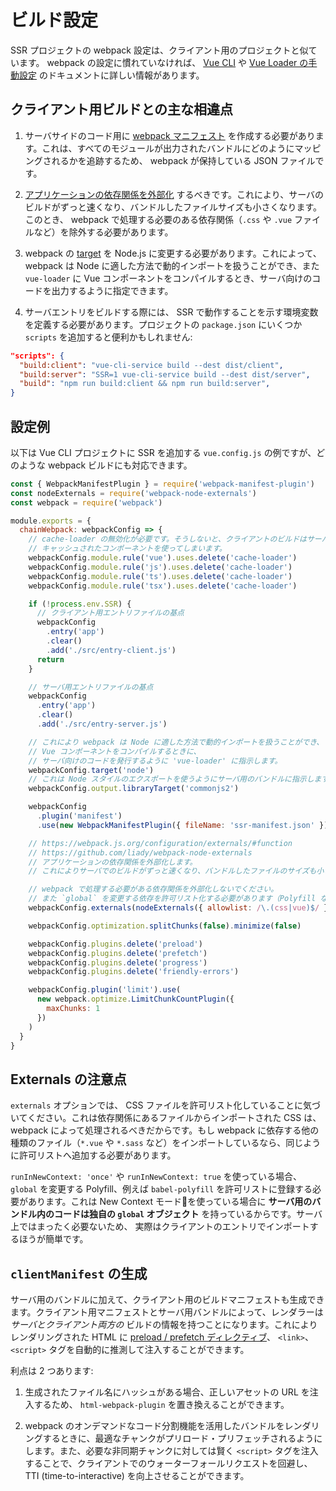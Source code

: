 # ビルド設定

SSR プロジェクトの webpack 設定は、クライアント用のプロジェクトと似ています。 webpack の設定に慣れていなければ、 [Vue CLI](https://cli.vuejs.org/guide/webpack.html#working-with-webpack) や [Vue Loader の手動設定](https://vue-loader.vuejs.org/guide/#manual-setup) のドキュメントに詳しい情報があります。

## クライアント用ビルドとの主な相違点

1. サーバサイドのコード用に [webpack マニフェスト](https://webpack.js.org/concepts/manifest/) を作成する必要があります。これは、すべてのモジュールが出力されたバンドルにどのようにマッピングされるかを追跡するため、 webpack が保持している JSON ファイルです。

2. [アプリケーションの依存関係を外部化](https://webpack.js.org/configuration/externals/) するべきです。これにより、サーバのビルドがずっと速くなり、バンドルしたファイルサイズも小さくなります。このとき、 webpack で処理する必要のある依存関係（`.css` や `.vue` ファイルなど）を除外する必要があります。

3. webpack の [target](https://webpack.js.org/concepts/targets/) を Node.js に変更する必要があります。これによって、 webpack は Node に適した方法で動的インポートを扱うことができ、また `vue-loader` に Vue コンポーネントをコンパイルするとき、サーバ向けのコードを出力するように指定できます。

4. サーバエントリをビルドする際には、 SSR で動作することを示す環境変数を定義する必要があります。プロジェクトの `package.json` にいくつか `scripts` を追加すると便利かもしれません:

```json
"scripts": {
  "build:client": "vue-cli-service build --dest dist/client",
  "build:server": "SSR=1 vue-cli-service build --dest dist/server",
  "build": "npm run build:client && npm run build:server",
}
```

## 設定例

以下は Vue CLI プロジェクトに SSR を追加する `vue.config.js` の例ですが、どのような webpack ビルドにも対応できます。

```js
const { WebpackManifestPlugin } = require('webpack-manifest-plugin')
const nodeExternals = require('webpack-node-externals')
const webpack = require('webpack')

module.exports = {
  chainWebpack: webpackConfig => {
    // cache-loader の無効化が必要です。そうしないと、クライアントのビルドはサーバのビルドから
    // キャッシュされたコンポーネントを使ってしまいます。
    webpackConfig.module.rule('vue').uses.delete('cache-loader')
    webpackConfig.module.rule('js').uses.delete('cache-loader')
    webpackConfig.module.rule('ts').uses.delete('cache-loader')
    webpackConfig.module.rule('tsx').uses.delete('cache-loader')

    if (!process.env.SSR) {
      // クライアント用エントリファイルの基点
      webpackConfig
        .entry('app')
        .clear()
        .add('./src/entry-client.js')
      return
    }

    // サーバ用エントリファイルの基点
    webpackConfig
      .entry('app')
      .clear()
      .add('./src/entry-server.js')

    // これにより webpack は Node に適した方法で動的インポートを扱うことができ、
    // Vue コンポーネントをコンパイルするときに、
    // サーバ向けのコードを発行するように 'vue-loader' に指示します。
    webpackConfig.target('node')
    // これは Node スタイルのエクスポートを使うようにサーバ用のバンドルに指示します。
    webpackConfig.output.libraryTarget('commonjs2')

    webpackConfig
      .plugin('manifest')
      .use(new WebpackManifestPlugin({ fileName: 'ssr-manifest.json' }))

    // https://webpack.js.org/configuration/externals/#function
    // https://github.com/liady/webpack-node-externals
    // アプリケーションの依存関係を外部化します。
    // これによりサーバでのビルドがずっと速くなり、バンドルしたファイルのサイズも小さくなります。

    // webpack で処理する必要がある依存関係を外部化しないでください。
    // また `global` を変更する依存を許可リスト化する必要があります（Polyfill など）
    webpackConfig.externals(nodeExternals({ allowlist: /\.(css|vue)$/ }))

    webpackConfig.optimization.splitChunks(false).minimize(false)

    webpackConfig.plugins.delete('preload')
    webpackConfig.plugins.delete('prefetch')
    webpackConfig.plugins.delete('progress')
    webpackConfig.plugins.delete('friendly-errors')

    webpackConfig.plugin('limit').use(
      new webpack.optimize.LimitChunkCountPlugin({
        maxChunks: 1
      })
    )
  }
}
```

## Externals の注意点

`externals` オプションでは、 CSS ファイルを許可リスト化していることに気づいてください。これは依存関係にあるファイルからインポートされた CSS は、 webpack によって処理されるべきだからです。もし webpack に依存する他の種類のファイル（`*.vue` や `*.sass` など）をインポートしているなら、同じように許可リストへ追加する必要があります。

`runInNewContext: 'once'` や `runInNewContext: true` を使っている場合、 `global` を変更する Polyfill、例えば `babel-polyfill` を許可リストに登録する必要があります。これは New Context モードを使っている場合に **サーバ用のバンドル内のコードは独自の `global` オブジェクト** を持っているからです。サーバ上ではまったく必要ないため、 実際はクライアントのエントリでインポートするほうが簡単です。

## `clientManifest` の生成

サーバ用のバンドルに加えて、クライアント用のビルドマニフェストも生成できます。クライアント用マニフェストとサーバ用バンドルによって、レンダラーは _サーバとクライアント両方の_ ビルドの情報を持つことになります。これによりレンダリングされた HTML に [preload / prefetch ディレクティブ](https://css-tricks.com/prefetching-preloading-prebrowsing/)、 `<link>`、 `<script>` タグを自動的に推測して注入することができます。

利点は 2 つあります:

1. 生成されたファイル名にハッシュがある場合、正しいアセットの URL を注入するため、 `html-webpack-plugin` を置き換えることができます。

2. webpack のオンデマンドなコード分割機能を活用したバンドルをレンダリングするときに、最適なチャンクがプリロード・プリフェッチされるようにします。また、必要な非同期チャンクに対しては賢く `<script>` タグを注入することで、クライアントでのウォーターフォールリクエストを回避し、 TTI (time-to-interactive) を向上させることができます。
